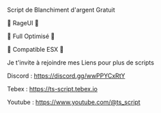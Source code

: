 Script de Blanchiment d'argent Gratuit

🎇  RageUI  🎇

🎇  Full Optimisé  🎇

🎇  Compatible ESX  🎇

Je t'invite à rejoindre mes Liens pour plus de scripts

Discord : https://discord.gg/wwPPYCxRtY

Tebex : https://ts-script.tebex.io

Youtube : https://www.youtube.com/@ts_script
